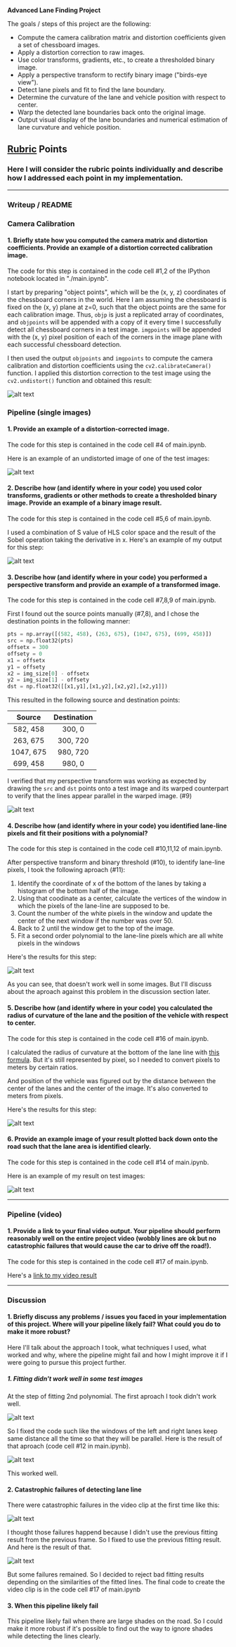 **Advanced Lane Finding Project**

The goals / steps of this project are the following:

* Compute the camera calibration matrix and distortion coefficients given a set of chessboard images.
* Apply a distortion correction to raw images.
* Use color transforms, gradients, etc., to create a thresholded binary image.
* Apply a perspective transform to rectify binary image ("birds-eye view").
* Detect lane pixels and fit to find the lane boundary.
* Determine the curvature of the lane and vehicle position with respect to center.
* Warp the detected lane boundaries back onto the original image.
* Output visual display of the lane boundaries and numerical estimation of lane curvature and vehicle position.

[//]: # (Image References)

[image1]: ./output_images/undistort_checkboard.jpg "Undistorted"
[image2]: ./output_images/undistort.jpg "Road Transformed"
[image3]: ./output_images/binary_images.jpg "Binary Example"
[image4]: ./output_images/warp.jpg "Warp Example"
[image5]: ./output_images/window_fit1.jpg "Fit Visual"
[image6]: ./output_images/window_fit2.jpg "Fit Visual"
[image7]: ./output_images/curvature_position.jpg "Output"
[image8]: ./output_images/draw_lane.jpg "Output"
[image9]: ./output_images/failure1.gif "Failure"
[image10]: ./output_images/success1.gif "Success"
[video1]: ./output_images/project_video.mp4 "Video"

## [Rubric](https://review.udacity.com/#!/rubrics/571/view) Points

### Here I will consider the rubric points individually and describe how I addressed each point in my implementation.  

---

### Writeup / README

### Camera Calibration

#### 1. Briefly state how you computed the camera matrix and distortion coefficients. Provide an example of a distortion corrected calibration image.

The code for this step is contained in the code cell #1,2 of the IPython notebook located in "./main.ipynb".  

I start by preparing "object points", which will be the (x, y, z) coordinates of the chessboard corners in the world. Here I am assuming the chessboard is fixed on the (x, y) plane at z=0, such that the object points are the same for each calibration image.  Thus, `objp` is just a replicated array of coordinates, and `objpoints` will be appended with a copy of it every time I successfully detect all chessboard corners in a test image.  `imgpoints` will be appended with the (x, y) pixel position of each of the corners in the image plane with each successful chessboard detection.  

I then used the output `objpoints` and `imgpoints` to compute the camera calibration and distortion coefficients using the `cv2.calibrateCamera()` function.  I applied this distortion correction to the test image using the `cv2.undistort()` function and obtained this result: 

![alt text][image1]

### Pipeline (single images)

#### 1. Provide an example of a distortion-corrected image.

The code for this step is contained in the code cell #4 of main.ipynb.

Here is an example of an undistorted image of one of the test images:

![alt text][image2]

#### 2. Describe how (and identify where in your code) you used color transforms, gradients or other methods to create a thresholded binary image.  Provide an example of a binary image result.

The code for this step is contained in the code cell #5,6 of main.ipynb.

I used a combination of S value of HLS color space and the result of the Sobel operation taking the derivative in x.  Here's an example of my output for this step:

![alt text][image3]

#### 3. Describe how (and identify where in your code) you performed a perspective transform and provide an example of a transformed image.

The code for this step is contained in the code cell #7,8,9 of main.ipynb.

First I found out the source points manually (#7,8), and I chose the destination points in the following manner:

```python
pts = np.array([(582, 458), (263, 675), (1047, 675), (699, 458)])
src = np.float32(pts)
offsetx = 300
offsety = 0
x1 = offsetx
y1 = offsety
x2 = img_size[0] - offsetx
y2 = img_size[1] - offsety
dst = np.float32([[x1,y1],[x1,y2],[x2,y2],[x2,y1]])
```

This resulted in the following source and destination points:

| Source        | Destination   | 
|:-------------:|:-------------:| 
| 582, 458      | 300, 0        | 
| 263, 675      | 300, 720      |
| 1047, 675     | 980, 720      |
| 699, 458      | 980, 0        |

I verified that my perspective transform was working as expected by drawing the `src` and `dst` points onto a test image and its warped counterpart to verify that the lines appear parallel in the warped image. (#9)

![alt text][image4]

#### 4. Describe how (and identify where in your code) you identified lane-line pixels and fit their positions with a polynomial?

The code for this step is contained in the code cell #10,11,12 of main.ipynb.

After perspective transform and binary threshold (#10), to identify lane-line pixels, I took the following aproach (#11):

1. Identify the coordinate of x of the bottom of the lanes by taking a histogram of the bottom half of the image.
2. Using that coodinate as a center, calculate the vertices of the window in which the pixels of the lane-line are supposed to be.
3. Count the number of the white pixels in the window and update the center of the next window if the number was over 50.
4. Back to 2 until the window get to the top of the image.
5. Fit a second order polynomial to the lane-line pixels which are all white pixels in the windows

Here's the results for this step:

![alt text][image5]

As you can see, that doesn't work well in some images. But I'll discuss about the aproach against this problem in the discussion section later.

#### 5. Describe how (and identify where in your code) you calculated the radius of curvature of the lane and the position of the vehicle with respect to center.

The code for this step is contained in the code cell #16 of main.ipynb.

I calculated the radius of curvature at the bottom of the lane line with [this formula](http://www.intmath.com/applications-differentiation/8-radius-curvature.php).  But it's still represented by pixel, so I needed to convert pixels to meters by certain ratios.

And position of the vehicle was figured out by the distance between the center of the lanes and the center of the image.  It's also converted to meters from pixels.

Here's the results for this step:

![alt text][image7]

#### 6. Provide an example image of your result plotted back down onto the road such that the lane area is identified clearly.

The code for this step is contained in the code cell #14 of main.ipynb.

Here is an example of my result on test images:

![alt text][image8]

---

### Pipeline (video)

#### 1. Provide a link to your final video output.  Your pipeline should perform reasonably well on the entire project video (wobbly lines are ok but no catastrophic failures that would cause the car to drive off the road!).

The code for this step is contained in the code cell #17 of main.ipynb.

Here's a [link to my video result](./output_images/project_video2.mp4)

---

### Discussion

#### 1. Briefly discuss any problems / issues you faced in your implementation of this project.  Where will your pipeline likely fail?  What could you do to make it more robust?

Here I'll talk about the approach I took, what techniques I used, what worked and why, where the pipeline might fail and how I might improve it if I were going to pursue this project further.  

##### 1. Fitting didn't work well in some test images

At the step of fitting 2nd polynomial. The first aproach I took didn't work well.

![alt text][image5]

So I fixed the code such like the windows of the left and right lanes keep same distance all the time so that they will be parallel.  Here is the result of that aproach (code cell #12 in main.ipynb). 

![alt text][image6]

This worked well.

#### 2. Catastrophic failures of detecting lane line

There were catastrophic failures in the video clip at the first time like this:

![alt text][image9]

I thought those failures happend because I didn't use the previous fitting result from the previous frame. So I fixed to use the previous fitting result. And here is the result of that.

![alt text][image10]

But some failures remained. So I decided to reject bad fitting results depending on the similarities of the fitted lines.  The final code to create the video clip is in the code cell #17 of main.ipynb

#### 3. When this pipeline likely fail

This pipeline likely fail when there are large shades on the road. So I could make it more robust if it's possible to find out the way to ignore shades while detecting the lines clearly.

